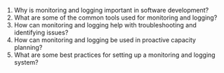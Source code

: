 1. Why is monitoring and logging important in software development?
2. What are some of the common tools used for monitoring and logging?
3. How can monitoring and logging help with troubleshooting and identifying issues?
4. How can monitoring and logging be used in proactive capacity planning?
5. What are some best practices for setting up a monitoring and logging system?